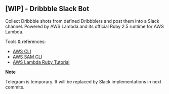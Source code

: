 ## [WIP] - Dribbble Slack Bot

Collect Dribbble shots from defined Dribbblers and post them into a Slack channel. Powered by AWS Lambda and its official Ruby 2.5 runtime for AWS Lambda.

Tools & references:

- [AWS CLI](https://aws.amazon.com/cli/)
- [AWS SAM CLI](https://github.com/awslabs/aws-sam-cli)
- [AWS Lambda Ruby Tutorial](https://aws.amazon.com/blogs/compute/announcing-ruby-support-for-aws-lambda/)

**Note**

Telegram is temporary. It will be replaced by Slack implementations in next commits.
